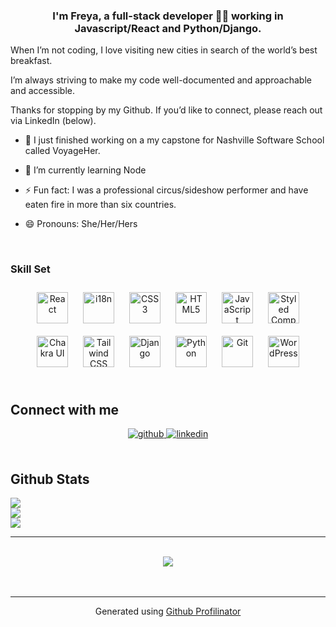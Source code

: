   
### <div align="center">I'm Freya, a full-stack developer 👨‍💻 working in Javascript/React and Python/Django.</div>  
  

When I’m not coding, I love visiting new cities in search of the world’s best breakfast.

I’m always striving to make my code well-documented and approachable and accessible.

Thanks for stopping by my Github. If you’d like to connect, please reach out via LinkedIn (below).  
  

- 🔭 I just finished working on a my capstone for Nashville Software School called VoyageHer.  
  

- 🌱 I’m currently learning Node
  

- ⚡ Fun fact: I was a professional circus/sideshow performer and have eaten fire in more than six countries. 

- 😄 Pronouns: She/Her/Hers
  

<br/>  

### Skill Set  
<div align="center">  
<a href="https://reactjs.org/" target="_blank"><img style="margin: 10px" src="https://profilinator.rishav.dev/skills-assets/react-original-wordmark.svg" alt="React" height="50" /></a> 
<a href="https://www.i18next.com/"><img style="margin: 10px" src="https://avatars.githubusercontent.com/u/8546082?s=200&v=4" alt="i18n" height="50"></a>
<a href="https://www.w3schools.com/css/" target="_blank"><img style="margin: 10px" src="https://profilinator.rishav.dev/skills-assets/css3-original-wordmark.svg" alt="CSS3" height="50" /></a>  
<a href="https://en.wikipedia.org/wiki/HTML5" target="_blank"><img style="margin: 10px" src="https://profilinator.rishav.dev/skills-assets/html5-original-wordmark.svg" alt="HTML5" height="50" /></a>  
<a href="https://www.javascript.com/" target="_blank"><img style="margin: 10px" src="https://profilinator.rishav.dev/skills-assets/javascript-original.svg" alt="JavaScript" height="50" /></a>  
<a href="https://styled-components.com/" target="_blank"><img style="margin: 10px" src="https://profilinator.rishav.dev/skills-assets/styled-components.png" alt="Styled Components" height="50" /></a>  
<a href="https://chakra-ui.com/" target="_blank"><img style="margin: 10px" src="https://profilinator.rishav.dev/skills-assets/chakraui.png" alt="Chakra UI" height="50" /></a>  
<a href="https://www.tailwindcss.com/" target="_blank"><img style="margin: 10px" src="https://profilinator.rishav.dev/skills-assets/tailwindcss.svg" alt="Tailwind CSS" height="50" /></a>  
<a href="https://www.djangoproject.com/" target="_blank"><img style="margin: 10px" src="https://profilinator.rishav.dev/skills-assets/django-original.svg" alt="Django" height="50" /></a>  
<a href="https://www.python.org/" target="_blank"><img style="margin: 10px" src="https://profilinator.rishav.dev/skills-assets/python-original.svg" alt="Python" height="50" /></a>  
<a href="https://github.com/" target="_blank"><img style="margin: 10px" src="https://profilinator.rishav.dev/skills-assets/git-scm-icon.svg" alt="Git" height="50" /></a>  
<a href="https://wordpress.com/" target="_blank"><img style="margin: 10px" src="https://profilinator.rishav.dev/skills-assets/wordpress.png" alt="WordPress" height="50" /></a>  
</div>

<br/>  


## Connect with me  
<div align="center">
<a href="https://github.com/freyapotempa" target="_blank">
<img src=https://img.shields.io/badge/github-%2324292e.svg?&style=for-the-badge&logo=github&logoColor=white alt=github style="margin-bottom: 5px;" />
</a>
<a href="https://linkedin.com/in/freyapotempa" target="_blank">
<img src=https://img.shields.io/badge/linkedin-%231E77B5.svg?&style=for-the-badge&logo=linkedin&logoColor=white alt=linkedin style="margin-bottom: 5px;" />
</a>  
</div>  
  

<br/>  


## Github Stats  

![](https://github-readme-stats-freyapotempa.vercel.app/api?username=freyapotempa&theme=dark&hide_border=false&include_all_commits=false&count_private=false)<br/>
![](https://github-readme-streak-stats.herokuapp.com/?user=freyapotempa&theme=dark&hide_border=false)<br/>
![](https://github-readme-stats-freyapotempa.vercel.app/api/top-langs/?username=freyapotempa&theme=dark&hide_border=false&include_all_commits=false&count_private=false&layout=compact)

---

<!-- Proudly created with GPRM ( https://gprm.itsvg.in ) -->
<br/>  

<div align="center">
<img src="https://komarev.com/ghpvc/?username=freyapotempa&&style=flat-square" align="center" />
</div>  
  

<br/>  


<br />

----
<div align="center">Generated using <a href="https://profilinator.rishav.dev/" target="_blank">Github Profilinator</a></div>
